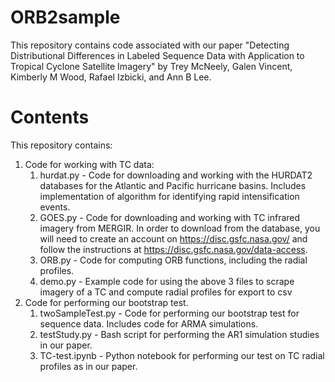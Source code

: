 # ORB2sample

This repository contains code associated with our paper "Detecting Distributional Differences in Labeled Sequence Data with Application to Tropical Cyclone Satellite Imagery" by Trey McNeely, Galen Vincent, Kimberly M Wood, Rafael Izbicki, and Ann B Lee.

# Contents

This repository contains:
1. Code for working with TC data:
    1. hurdat.py - Code for downloading and working with the HURDAT2 databases for the Atlantic and Pacific hurricane basins. Includes implementation of algorithm for identifying rapid intensification events.
    2. GOES.py - Code for downloading and working with TC infrared imagery from MERGIR. In order to download from the database, you will need to create an account on https://disc.gsfc.nasa.gov/ and follow the instructions at https://disc.gsfc.nasa.gov/data-access.
    3. ORB.py - Code for computing ORB functions, including the radial profiles.
    4. demo.py - Example code for using the above 3 files to scrape imagery of a TC and compute radial profiles for export to csv
2. Code for performing our bootstrap test.
    1. twoSampleTest.py - Code for performing our bootstrap test for sequence data. Includes code for ARMA simulations.
    2. testStudy.py - Bash script for performing the AR1 simulation studies in our paper.
    3. TC-test.ipynb - Python notebook for performing our test on TC radial profiles as in our paper.
